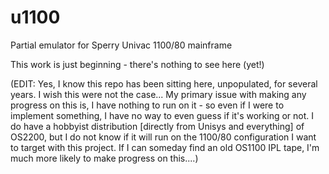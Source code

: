 u1100
=====

Partial emulator for Sperry Univac 1100/80 mainframe

This work is just beginning - there's nothing to see here (yet!)

(EDIT:  Yes, I know this repo has been sitting here, unpopulated, for
several years.  I wish this were not the case...  My primary issue with
making any progress on this is, I have nothing to run on it - so even
if I were to implement something, I have no way to even guess if it's
working or not.  I do have a hobbyist distribution [directly from
Unisys and everything] of OS2200, but I do not know if it will run
on the 1100/80 configuration I want to target with this project.  If
I can someday find an old OS1100 IPL tape, I'm much more likely to
make progress on this....)
